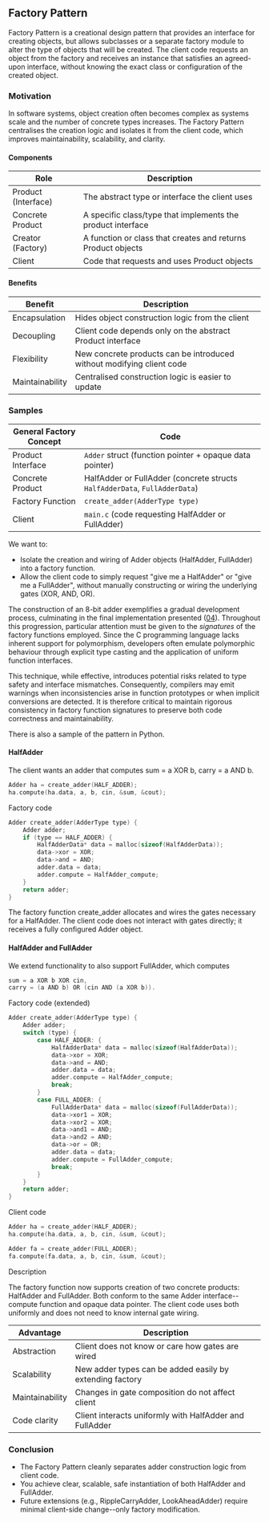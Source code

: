 
## Factory Pattern

Factory Pattern is a creational design pattern that provides an interface for
creating objects, but allows subclasses or a separate factory module to alter
the type of objects that will be created. The client code requests an object
from the factory and receives an instance that satisfies an agreed-upon interface,
without knowing the exact class or configuration of the created object.


### Motivation

In software systems, object creation often becomes complex as systems scale
and the number of concrete types increases. The Factory Pattern centralises
the creation logic and isolates it from the client code, which improves
maintainability, scalability, and clarity.

#### Components

| Role                 | Description |
|----------------------|-------------|
| Product (Interface)  | The abstract type or interface the client uses |
| Concrete Product     | A specific class/type that implements the product interface |
| Creator (Factory)    | A function or class that creates and returns Product objects |
| Client               | Code that requests and uses Product objects |

#### Benefits

| Benefit | Description |
|---------|-------------|
| Encapsulation | Hides object construction logic from the client |
| Decoupling | Client code depends only on the abstract Product interface |
| Flexibility | New concrete products can be introduced without modifying client code |
| Maintainability | Centralised construction logic is easier to update |




### Samples

| General Factory Concept | Code |
|-------------------------|-------------|
| Product Interface | `Adder` struct (function pointer + opaque data pointer) |
| Concrete Product | HalfAdder or FullAdder (concrete structs `HalfAdderData`, `FullAdderData`) |
| Factory Function | `create_adder(AdderType type)` |
| Client | `main.c` (code requesting HalfAdder or FullAdder) |

We want to:
- Isolate the creation and wiring of Adder objects (HalfAdder, FullAdder) into a factory function.
- Allow the client code to simply request "give me a HalfAdder" or "give me a FullAdder",
  without manually constructing or wiring the underlying gates (XOR, AND, OR).

The construction of an 8-bit adder exemplifies a gradual development process, culminating in
the final implementation presented ([04](./04/)). Throughout this progression, particular
attention must be given to the *signatures* of the factory functions employed. Since the C
programming language lacks inherent support for polymorphism, developers often emulate
polymorphic behaviour through explicit type casting and the application of uniform function
interfaces.

This technique, while effective, introduces potential risks related to type safety
and interface mismatches. Consequently, compilers may emit warnings when inconsistencies arise
in function prototypes or when implicit conversions are detected. It is therefore critical to
maintain rigorous consistency in factory function signatures to preserve both code correctness
and maintainability.

There is also a sample of the pattern in Python.

#### HalfAdder

The client wants an adder that computes sum = a XOR b, carry = a AND b.

```c
Adder ha = create_adder(HALF_ADDER);
ha.compute(ha.data, a, b, cin, &sum, &cout);
```

Factory code

```c
Adder create_adder(AdderType type) {
    Adder adder;
    if (type == HALF_ADDER) {
        HalfAdderData* data = malloc(sizeof(HalfAdderData));
        data->xor = XOR;
        data->and = AND;
        adder.data = data;
        adder.compute = HalfAdder_compute;
    }
    return adder;
}
```

The factory function create_adder allocates and wires the gates necessary for a HalfAdder.
The client code does not interact with gates directly; it receives a fully configured Adder object.


#### HalfAdder and FullAdder

We extend functionality to also support FullAdder, which computes
```c
sum = a XOR b XOR cin,
carry = (a AND b) OR (cin AND (a XOR b)).
```

Factory code (extended)

```c
Adder create_adder(AdderType type) {
    Adder adder;
    switch (type) {
        case HALF_ADDER: {
            HalfAdderData* data = malloc(sizeof(HalfAdderData));
            data->xor = XOR;
            data->and = AND;
            adder.data = data;
            adder.compute = HalfAdder_compute;
            break;
        }
        case FULL_ADDER: {
            FullAdderData* data = malloc(sizeof(FullAdderData));
            data->xor1 = XOR;
            data->xor2 = XOR;
            data->and1 = AND;
            data->and2 = AND;
            data->or = OR;
            adder.data = data;
            adder.compute = FullAdder_compute;
            break;
        }
    }
    return adder;
}
```

Client code

```c
Adder ha = create_adder(HALF_ADDER);
ha.compute(ha.data, a, b, cin, &sum, &cout);

Adder fa = create_adder(FULL_ADDER);
fa.compute(fa.data, a, b, cin, &sum, &cout);
```

Description

The factory function now supports creation of two concrete products:
HalfAdder and FullAdder.
Both conform to the same Adder interface--compute function and opaque data pointer.
The client code uses both uniformly and does not need to know internal gate wiring.

| Advantage | Description |
|-----------|-------------|
| Abstraction | Client does not know or care how gates are wired |
| Scalability | New adder types can be added easily by extending factory |
| Maintainability | Changes in gate composition do not affect client |
| Code clarity | Client interacts uniformly with HalfAdder and FullAdder |



### Conclusion

- The Factory Pattern cleanly separates adder construction logic from client code.
- You achieve clear, scalable, safe instantiation of both HalfAdder and FullAdder.
- Future extensions (e.g., RippleCarryAdder, LookAheadAdder) require minimal
  client-side change--only factory modification.
